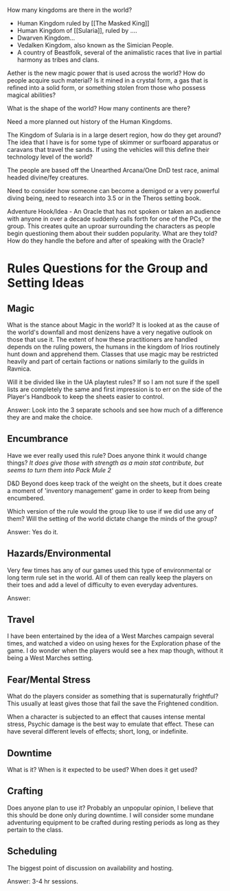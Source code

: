 How many kingdoms are there in the world?  
- Human Kingdom ruled by [[The Masked King]]
- Human Kingdom of [[Sularia]], ruled by ....
- Dwarven Kingdom...
- Vedalken Kingdom, also known as the Simician People.
- A country of Beastfolk, several of the animalistic races that live in partial harmony as tribes and clans.


Aether is the new magic power that is used across the world? How do people acquire such material? Is it mined in a crystal form, a gas that is refined into a solid form, or something stolen from those who possess magical abilities?


What is the shape of the world? How many continents are there? 

Need a more planned out history of the Human Kingdoms.

The Kingdom of Sularia is in a large desert region, how do they get around?  The idea that I have is for some type of skimmer or surfboard apparatus or caravans that travel the sands. If using the vehicles will this define their technology level of the world?

The people are based off the Unearthed Arcana/One DnD test race, animal headed divine/fey creatures.

Need to consider how someone can become a demigod or a very powerful diving being, need to research into 3.5 or in the Theros setting book.

Adventure Hook/Idea - An Oracle that has not spoken or taken an audience with anyone in over a decade suddenly calls forth for one of the PCs, or the group.  This creates quite an uproar surrounding the characters as people begin questioning them about their sudden popularity. What are they told? How do they handle the before and after of speaking with the Oracle?

# Rules Questions for the Group and Setting Ideas

## Magic
What is the stance about Magic in the world?  It is looked at as the cause of the world's downfall and most denizens have a very negative outlook on those that use it.  The extent of how these practitioners are handled depends on the ruling powers, the humans in the kingdom of Irios routinely hunt down and apprehend them. Classes that use magic may be restricted heavily and part of certain factions or nations similarly to the guilds in Ravnica.

Will it be divided like in the UA playtest rules?  If so I am not sure if the spell lists are completely the same and first impression is to err on the side of the Player's Handbook to keep the sheets easier to control.

Answer: Look into the 3 separate schools and see how much of a difference they are and make the choice.


## Encumbrance
Have we ever really used this rule?  Does anyone think it would change things? *It does give those with strength as a main stat contribute, but seems to turn them into Pack Mule 2*

D&D Beyond does keep track of the weight on the sheets, but it does create a moment of 'inventory management' game in order to keep from being encumbered.

Which version of the rule would the group like to use if we did use any of them? Will the setting of the world dictate change the minds of the group?

Answer: Yes do it.

## Hazards/Environmental

Very few times has any of our games used this type of environmental or long term rule set in the world.  All of them can really keep the players on their toes and add a level of difficulty to even everyday adventures.

Answer: 
## Travel

I have been entertained by the idea of a West Marches campaign several times, and watched a video on using hexes for the Exploration phase of the game.  I do wonder when the players would see a hex map though, without it being a West Marches setting.

## Fear/Mental Stress

What do the players consider as something that is supernaturally frightful?  This usually at least gives those that fail the save the Frightened condition. 

When a character is subjected to an effect that causes intense mental stress, Psychic damage is the best way to emulate that effect. These can have several different levels of effects; short, long, or indefinite. 

## Downtime

What is it? When is it expected to be used? When does it get used? 

## Crafting

Does anyone plan to use it? Probably an unpopular opinion, I believe that this should be done only during downtime.  I will consider some mundane adventuring equipment to be crafted during resting periods as long as they pertain to the class.

## Scheduling

The biggest point of discussion on availability and hosting.

Answer: 3-4 hr sessions. 
